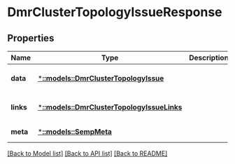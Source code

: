 # DmrClusterTopologyIssueResponse

## Properties
Name | Type | Description | Notes
------------ | ------------- | ------------- | -------------
**data** | [***::models::DmrClusterTopologyIssue**](DmrClusterTopologyIssue.md) |  | [optional] [default to null]
**links** | [***::models::DmrClusterTopologyIssueLinks**](DmrClusterTopologyIssueLinks.md) |  | [optional] [default to null]
**meta** | [***::models::SempMeta**](SempMeta.md) |  | [default to null]

[[Back to Model list]](../README.md#documentation-for-models) [[Back to API list]](../README.md#documentation-for-api-endpoints) [[Back to README]](../README.md)


